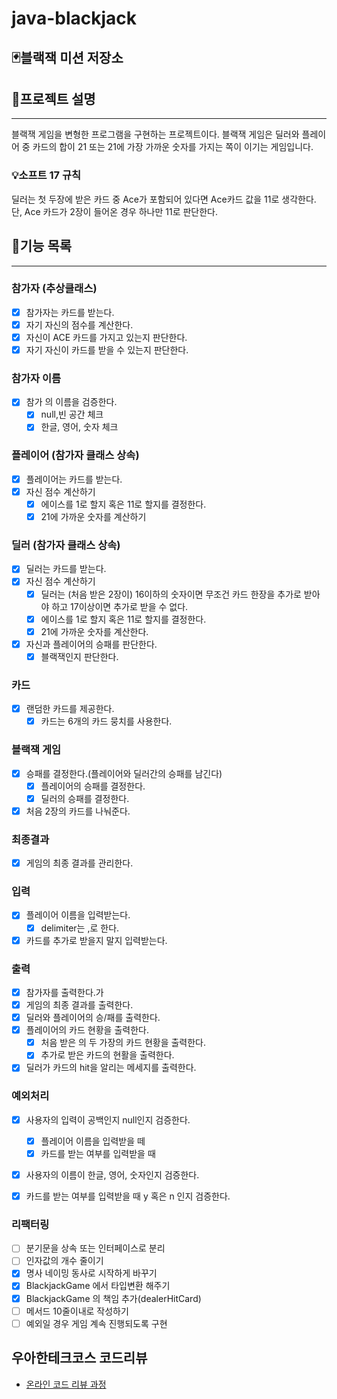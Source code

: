 # java-blackjack

## 🃏블랙잭 미션 저장소

## 🚀프로젝트 설명

---
블랙잭 게임을 변형한 프로그램을 구현하는 프로젝트이다. 
블랙잭 게임은 딜러와 플레이어 중 카드의 합이 21 또는 21에 가장 가까운 숫자를 가지는 쪽이 이기는 게임입니다.
### 💡소프트 17 규칙
딜러는 첫 두장에 받은 카드 중 Ace가 포함되어 있다면 Ace카드 값을 11로 생각한다. 단, Ace 카드가 2장이 들어온 경우 하나만 11로 판단한다.

## 📝기능 목록

---

### 참가자 (추상클래스)
- [x] 참가자는 카드를 받는다.
- [x] 자기 자신의 점수를 계산한다.
- [x] 자신이 ACE 카드를 가지고 있는지 판단한다.
- [x] 자기 자신이 카드를 받을 수 있는지 판단한다.

### 참가자 이름
- [x] 참가 의 이름을 검증한다.
  - [x] null,빈 공간 체크
  - [x] 한글, 영어, 숫자 체크
  
### 플레이어 (참가자 클래스 상속)
- [x] 플레이어는 카드를 받는다.
- [x] 자신 점수 계산하기
  - [x] 에이스를 1로 할지 혹은 11로 할지를 결정한다.
  - [x] 21에 가까운 숫자를 계산하기

### 딜러 (참가자 클래스 상속)
- [x] 딜러는 카드를 받는다.
- [x] 자신 점수 계산하기
  - [x] 딜러는 (처음 받은 2장이) 16이하의 숫자이면 무조건 카드 한장을 추가로 받아야 하고 17이상이면 추가로 받을 수 없다.
  - [x] 에이스를 1로 할지 혹은 11로 할지를 결정한다.
  - [x] 21에 가까운 숫자를 계산한다.
- [x] 자신과 플레이어의 승패를 판단한다.
  - [x] 블랙잭인지 판단한다.

### 카드
- [x] 랜덤한 카드를 제공한다.
  - [x] 카드는 6개의 카드 뭉치를 사용한다.

### 블랙잭 게임
- [x] 승패를 결정한다.(플레이어와 딜러간의 승패를 남긴다)
  - [x] 플레이어의 승패를 결정한다.
  - [x] 딜러의 승패를 결정한다.
- [x] 처음 2장의 카드를 나눠준다.

### 최종결과
- [x] 게임의 최종 결과를 관리한다.

### 입력
- [x] 플레이어 이름을 입력받는다.
    - [x] delimiter는 ,로 한다.
- [x] 카드를 추가로 받을지 말지 입력받는다.

### 출력
- [x] 참가자를 출력한다.가
- [x] 게임의 최종 결과를 출력한다.
- [x] 딜러와 플레이어의 승/패를 출력한다.
- [x] 플레이어의 카드 현황을 출력한다.
  - [x] 처음 받은 의 두 가장의 카드 현황을 출력한다.
  - [x] 추가로 받은 카드의 현활을 출력한다.
- [x] 딜러가 카드의 hit을 알리는 메세지를 출력한다.
### 예외처리
- [x] 사용자의 입력이 공백인지 null인지 검증한다.
  - [x] 플레이어 이름을 입력받을 떼
  - [x] 카드를 받는 여부를 입력받을 때
- [x] 사용자의 이름이 한글, 영어, 숫자인지 검증한다.
- [x] 카드를 받는 여부를 입력받을 때 y 혹은 n 인지 검증한다.


### 리팩터링
- [ ] 분기문을 상속 또는 인터페이스로 분리
- [ ] 인자값의 개수 줄이기
- [x] 명사 네이밍 동사로 시작하게 바꾸기
- [x] BlackjackGame 에서 타입변환 해주기
- [x] BlackjackGame 의 책임 추가(dealerHitCard)
- [ ] 메서드 10줄이내로 작성하기
- [ ] 예외일 경우 게임 계속 진행되도록 구현

## 우아한테크코스 코드리뷰

- [온라인 코드 리뷰 과정](https://github.com/woowacourse/woowacourse-docs/blob/master/maincourse/README.md)
